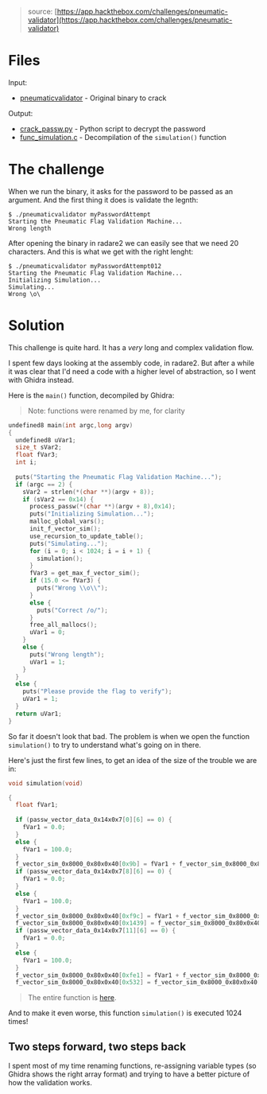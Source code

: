 > source: [https://app.hackthebox.com/challenges/pneumatic-validator](https://app.hackthebox.com/challenges/pneumatic-validator)

# Files

Input:
- [pneumaticvalidator](pneumaticvalidator) - Original binary to crack

Output:
- [crack_passw.py](https://github.com/marciomat/reverse_engineering/tree/main/hackthebox/pneumaticValidator/crack_passw.py) - Python script to decrypt the password
- [func_simulation.c](https://github.com/marciomat/reverse_engineering/tree/main/hackthebox/pneumaticValidator/func_simulation.md) - Decompilation of the `simulation()` function

# The challenge

When we run the binary, it asks for the password to be passed as an argument.
And the first thing it does is validate the legnth:

```
$ ./pneumaticvalidator myPasswordAttempt   
Starting the Pneumatic Flag Validation Machine...
Wrong length
```

After opening the binary in radare2 we can easily see that we need 20 characters.
And this is what we get with the right lenght:

```
$ ./pneumaticvalidator myPasswordAttempt012
Starting the Pneumatic Flag Validation Machine...
Initializing Simulation...
Simulating...
Wrong \o\
```

# Solution

This challenge is quite hard. It has a *very* long and complex validation flow.

I spent few days looking at the assembly code, in radare2.
But after a while it was clear that I'd need a code with a higher level of abstraction, so I went with Ghidra instead.

Here is the `main()` function, decompiled by Ghidra:

> Note: functions were renamed by me, for clarity

```C
undefined8 main(int argc,long argv)
{
  undefined8 uVar1;
  size_t sVar2;
  float fVar3;
  int i;
  
  puts("Starting the Pneumatic Flag Validation Machine...");
  if (argc == 2) {
    sVar2 = strlen(*(char **)(argv + 8));
    if (sVar2 == 0x14) {
      process_passw(*(char **)(argv + 8),0x14);
      puts("Initializing Simulation...");
      malloc_global_vars();
      init_f_vector_sim();
      use_recursion_to_update_table();
      puts("Simulating...");
      for (i = 0; i < 1024; i = i + 1) {
        simulation();
      }
      fVar3 = get_max_f_vector_sim();
      if (15.0 <= fVar3) {
        puts("Wrong \\o\\");
      }
      else {
        puts("Correct /o/");
      }
      free_all_mallocs();
      uVar1 = 0;
    }
    else {
      puts("Wrong length");
      uVar1 = 1;
    }
  }
  else {
    puts("Please provide the flag to verify");
    uVar1 = 1;
  }
  return uVar1;
}
```

So far it doesn't look that bad. The problem is when we open the function `simulation()` to try to understand what's going on in there.

Here's just the first few lines, to get an idea of the size of the trouble we are in:

```C
void simulation(void)

{
  float fVar1;
  
  if (passw_vector_data_0x14x0x7[0][6] == 0) {
    fVar1 = 0.0;
  }
  else {
    fVar1 = 100.0;
  }
  f_vector_sim_0x8000_0x80x0x40[0x9b] = fVar1 + f_vector_sim_0x8000_0x80x0x40[0x9b];
  if (passw_vector_data_0x14x0x7[8][6] == 0) {
    fVar1 = 0.0;
  }
  else {
    fVar1 = 100.0;
  }
  f_vector_sim_0x8000_0x80x0x40[0xf9c] = fVar1 + f_vector_sim_0x8000_0x80x0x40[0xf9c];
  f_vector_sim_0x8000_0x80x0x40[0x1439] = f_vector_sim_0x8000_0x80x0x40[0x1439] + 100.0;
  if (passw_vector_data_0x14x0x7[11][6] == 0) {
    fVar1 = 0.0;
  }
  else {
    fVar1 = 100.0;
  }
  f_vector_sim_0x8000_0x80x0x40[0xfe1] = fVar1 + f_vector_sim_0x8000_0x80x0x40[0xfe1];
  f_vector_sim_0x8000_0x80x0x40[0x532] = f_vector_sim_0x8000_0x80x0x40[0x532] + 100.0;
```

> The entire function is [here](https://github.com/marciomat/reverse_engineering/tree/main/hackthebox/pneumaticValidator/func_simulation.md).

And to make it even worse, this function `simulation()` is executed 1024 times!

## Two steps forward, two steps back

I spent most of my time renaming functions, re-assigning variable types (so Ghidra shows the right array format) and trying to have a better picture of how the validation works.
